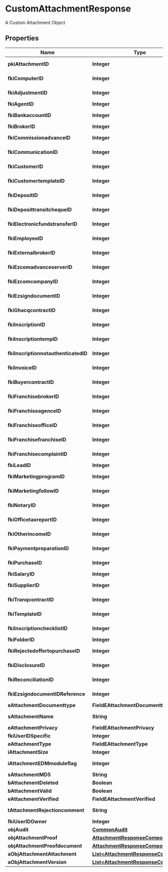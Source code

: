 

# CustomAttachmentResponse

A Custom Attachment Object

## Properties

| Name | Type | Description | Notes |
|------------ | ------------- | ------------- | -------------|
|**pkiAttachmentID** | **Integer** | The unique ID of the Attachment. |  |
|**fkiComputerID** | **Integer** | The unique ID of the Computer |  [optional] |
|**fkiAdjustmentID** | **Integer** | The unique ID of the Adjustment |  [optional] |
|**fkiAgentID** | **Integer** | The unique ID of the Agent. |  [optional] |
|**fkiBankaccountID** | **Integer** | The unique ID of the Bankaccount |  [optional] |
|**fkiBrokerID** | **Integer** | The unique ID of the Broker. |  [optional] |
|**fkiCommissionadvanceID** | **Integer** | The unique ID of the Commissionadvance |  [optional] |
|**fkiCommunicationID** | **Integer** | The unique ID of the Communication. |  [optional] |
|**fkiCustomerID** | **Integer** | The unique ID of the Customer. |  [optional] |
|**fkiCustomertemplateID** | **Integer** | The unique ID of the Customertemplate |  [optional] |
|**fkiDepositID** | **Integer** | The unique ID of the Deposit |  [optional] |
|**fkiDeposittransitchequeID** | **Integer** | The unique ID of the Deposittransitcheque |  [optional] |
|**fkiElectronicfundstransferID** | **Integer** | The unique ID of the Electronicfundstransfer |  [optional] |
|**fkiEmployeeID** | **Integer** | The unique ID of the Employee. |  [optional] |
|**fkiExternalbrokerID** | **Integer** | The unique ID of the Externalbroker. |  [optional] |
|**fkiEzcomadvanceserverID** | **Integer** | The unique ID of the Ezcomadvanceserver |  [optional] |
|**fkiEzcomcompanyID** | **Integer** | The unique ID of the Ezcomcompany |  [optional] |
|**fkiEzsigndocumentID** | **Integer** | The unique ID of the Ezsigndocument |  [optional] |
|**fkiGhacqcontractID** | **Integer** | The unique ID of the Ghacqcontract |  [optional] |
|**fkiInscriptionID** | **Integer** | The unique ID of the Inscription. |  [optional] |
|**fkiInscriptiontempID** | **Integer** | The unique ID of the Inscriptiontemp |  [optional] |
|**fkiInscriptionnotauthenticatedID** | **Integer** | The unique ID of the Inscriptionnotauthenticated. |  [optional] |
|**fkiInvoiceID** | **Integer** | The unique ID of the Invoice. |  [optional] |
|**fkiBuyercontractID** | **Integer** | The unique ID of the Buyercontract |  [optional] |
|**fkiFranchisebrokerID** | **Integer** | The unique ID of the Franchisebroker |  [optional] |
|**fkiFranchiseagenceID** | **Integer** | The unique ID of the Franchiseagence |  [optional] |
|**fkiFranchiseofficeID** | **Integer** | The unique ID of the Franchisereoffice |  [optional] |
|**fkiFranchisefranchiseID** | **Integer** | The unique ID of the Franchisefranchise |  [optional] |
|**fkiFranchisecomplaintID** | **Integer** | The unique ID of the Franchisecomplaint |  [optional] |
|**fkiLeadID** | **Integer** | The unique ID of the Lead |  [optional] |
|**fkiMarketingprogramID** | **Integer** | The unique ID of the Marketingprogram |  [optional] |
|**fkiMarketingfollowID** | **Integer** | The unique ID of the Marketingfollow |  [optional] |
|**fkiNotaryID** | **Integer** | The unique ID of the Notary. |  [optional] |
|**fkiOfficetaxreportID** | **Integer** | The unique ID of the Officetaxreport |  [optional] |
|**fkiOtherincomeID** | **Integer** | The unique ID of the Otherincome |  [optional] |
|**fkiPaymentpreparationID** | **Integer** | The unique ID of the Paymentpreparation |  [optional] |
|**fkiPurchaseID** | **Integer** | The unique ID of the Purchase |  [optional] |
|**fkiSalaryID** | **Integer** | The unique ID of the Salary |  [optional] |
|**fkiSupplierID** | **Integer** | The unique ID of the Supplier. |  [optional] |
|**fkiTranqcontractID** | **Integer** | The unique ID of the Tranqcontract |  [optional] |
|**fkiTemplateID** | **Integer** | The unique ID of the Template |  [optional] |
|**fkiInscriptionchecklistID** | **Integer** | The unique ID of the Inscriptionchecklist |  [optional] |
|**fkiFolderID** | **Integer** | The unique ID of the Folder |  [optional] |
|**fkiRejectedoffertopurchaseID** | **Integer** | The unique ID of the Rejectedoffertopurchase |  [optional] |
|**fkiDisclosureID** | **Integer** | The unique ID of the Disclosure |  [optional] |
|**fkiReconciliationID** | **Integer** | The unique ID of the Reconciliation |  [optional] |
|**fkiEzsigndocumentIDReference** | **Integer** | The unique ID of the Ezsigndocument |  [optional] |
|**eAttachmentDocumenttype** | **FieldEAttachmentDocumenttype** |  |  |
|**sAttachmentName** | **String** | The name of the Attachment |  |
|**eAttachmentPrivacy** | **FieldEAttachmentPrivacy** |  |  |
|**fkiUserIDSpecific** | **Integer** | The unique ID of the User |  [optional] |
|**eAttachmentType** | **FieldEAttachmentType** |  |  |
|**iAttachmentSize** | **Integer** | The size of the Attachment |  |
|**iAttachmentEDMmoduleflag** | **Integer** | The edmmoduleflag of the Attachment |  [optional] |
|**sAttachmentMD5** | **String** | The md5 of the Attachment |  |
|**bAttachmentDeleted** | **Boolean** | Whether if it&#39;s deleted |  |
|**bAttachmentValid** | **Boolean** | Whether if it&#39;s valid |  |
|**eAttachmentVerified** | **FieldEAttachmentVerified** |  |  |
|**tAttachmentRejectioncomment** | **String** | The rejectioncomment of the Attachment |  [optional] |
|**fkiUserIDOwner** | **Integer** | The unique ID of the User |  [optional] |
|**objAudit** | [**CommonAudit**](CommonAudit.md) |  |  [optional] |
|**objAttachmentProof** | [**AttachmentResponseCompound**](AttachmentResponseCompound.md) |  |  [optional] |
|**objAttachmentProofdocument** | [**AttachmentResponseCompound**](AttachmentResponseCompound.md) |  |  [optional] |
|**aObjAttachmentAttachment** | [**List&lt;AttachmentResponseCompound&gt;**](AttachmentResponseCompound.md) |  |  [optional] |
|**aObjAttachmentVersion** | [**List&lt;AttachmentResponseCompound&gt;**](AttachmentResponseCompound.md) |  |  [optional] |



